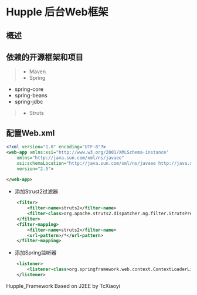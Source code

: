 
Hupple 后台Web框架
================

## 概述

## 依赖的开源框架和项目
 > *  Maven
 > *  Spring
 -  spring-core
 - spring-beans  
 - spring-jdbc  
 > *  Struts
 
## 配置Web.xml

```xml
<?xml version="1.0" encoding="UTF-8"?>
<web-app xmlns:xsi="http://www.w3.org/2001/XMLSchema-instance"
    xmlns="http://java.sun.com/xml/ns/javaee"
	xsi:schemaLocation="http://java.sun.com/xml/ns/javaee http://java.sun.com/xml/ns/javaee/web-app_2_5.xsd"
	version="2.5">
	
</web-app>
```
* 添加Strust2过滤器
```xml
	<filter>
		<filter-name>struts2</filter-name>
		<filter-class>org.apache.struts2.dispatcher.ng.filter.StrutsPrepareAndExecuteFilter</filter-class>
	</filter>
	<filter-mapping>
		<filter-name>struts2</filter-name>
		<url-pattern>/*</url-pattern>
	</filter-mapping>
```
* 添加Spring监听器
```xml
	<listener>
		<listener-class>org.springframework.web.context.ContextLoaderListener</listener-class>
	</listener>
```

Hupple_Framework Based on J2EE by TcXiaoyi 
